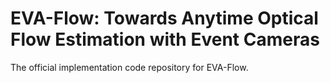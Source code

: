# EVA-Flow: Towards Anytime Optical Flow Estimation with Event Cameras
The official implementation code repository for EVA-Flow.
